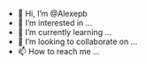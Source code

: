 - 👋 Hi, I’m @Alexepb
- 👀 I’m interested in ...
- 🌱 I’m currently learning ...
- 💞️ I’m looking to collaborate on ...
- 📫 How to reach me ...

<!---
Alexepb/Alexepb is a ✨ special ✨ repository because its `README.md` (this file) appears on your GitHub profile.
You can click the Preview link to take a look at your changes.
--->
